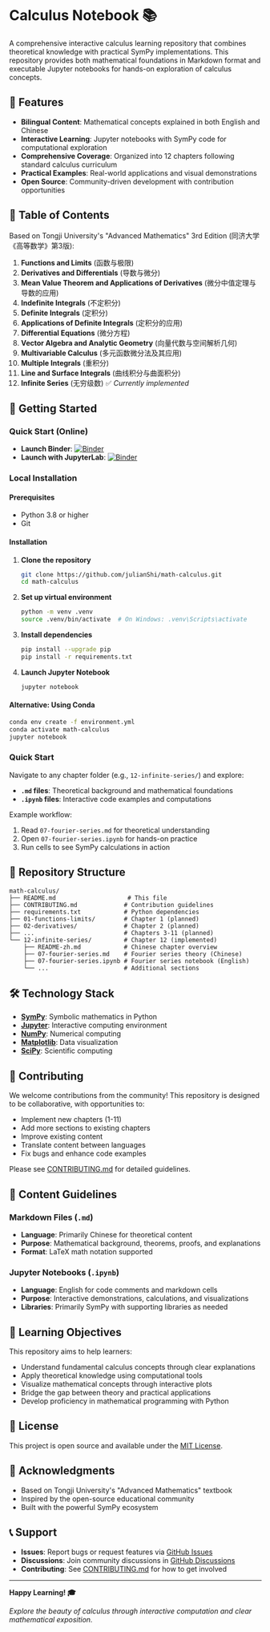 # Calculus Notebook 📚

A comprehensive interactive calculus learning repository that combines theoretical knowledge with practical SymPy implementations. This repository provides both mathematical foundations in Markdown format and executable Jupyter notebooks for hands-on exploration of calculus concepts.

## 🌟 Features

- **Bilingual Content**: Mathematical concepts explained in both English and Chinese
- **Interactive Learning**: Jupyter notebooks with SymPy code for computational exploration
- **Comprehensive Coverage**: Organized into 12 chapters following standard calculus curriculum
- **Practical Examples**: Real-world applications and visual demonstrations
- **Open Source**: Community-driven development with contribution opportunities

## 📖 Table of Contents

Based on Tongji University's "Advanced Mathematics" 3rd Edition (同济大学《高等数学》第3版):

1. **Functions and Limits** (函数与极限)
2. **Derivatives and Differentials** (导数与微分)
3. **Mean Value Theorem and Applications of Derivatives** (微分中值定理与导数的应用)
4. **Indefinite Integrals** (不定积分)
5. **Definite Integrals** (定积分)
6. **Applications of Definite Integrals** (定积分的应用)
7. **Differential Equations** (微分方程)
8. **Vector Algebra and Analytic Geometry** (向量代数与空间解析几何)
9. **Multivariable Calculus** (多元函数微分法及其应用)
10. **Multiple Integrals** (重积分)
11. **Line and Surface Integrals** (曲线积分与曲面积分)
12. **Infinite Series** (无穷级数) ✅ *Currently implemented*

## 🚀 Getting Started

### Quick Start (Online)

- **Launch Binder**: [![Binder](https://mybinder.org/badge_logo.svg)](https://mybinder.org/v2/gh/julianShi/math-calculus/HEAD)
- **Launch with JupyterLab**: [![Binder](https://mybinder.org/badge_logo.svg)](https://mybinder.org/v2/gh/julianShi/math-calculus/HEAD?urlpath=lab)

### Local Installation

#### Prerequisites

- Python 3.8 or higher
- Git

#### Installation

1. **Clone the repository**
   ```bash
   git clone https://github.com/julianShi/math-calculus.git
   cd math-calculus
   ```

2. **Set up virtual environment**
   ```bash
   python -m venv .venv
   source .venv/bin/activate  # On Windows: .venv\Scripts\activate
   ```

3. **Install dependencies**
   ```bash
   pip install --upgrade pip
   pip install -r requirements.txt
   ```

4. **Launch Jupyter Notebook**
   ```bash
   jupyter notebook
   ```

#### Alternative: Using Conda

```bash
conda env create -f environment.yml
conda activate math-calculus
jupyter notebook
```

### Quick Start

Navigate to any chapter folder (e.g., `12-infinite-series/`) and explore:

- **`.md` files**: Theoretical background and mathematical foundations
- **`.ipynb` files**: Interactive code examples and computations

Example workflow:
1. Read `07-fourier-series.md` for theoretical understanding
2. Open `07-fourier-series.ipynb` for hands-on practice
3. Run cells to see SymPy calculations in action

## 📁 Repository Structure

```
math-calculus/
├── README.md                    # This file
├── CONTRIBUTING.md             # Contribution guidelines
├── requirements.txt            # Python dependencies
├── 01-functions-limits/        # Chapter 1 (planned)
├── 02-derivatives/             # Chapter 2 (planned)
├── ...                         # Chapters 3-11 (planned)
└── 12-infinite-series/         # Chapter 12 (implemented)
    ├── README-zh.md            # Chinese chapter overview
    ├── 07-fourier-series.md    # Fourier series theory (Chinese)
    ├── 07-fourier-series.ipynb # Fourier series notebook (English)
    └── ...                     # Additional sections
```

## 🛠️ Technology Stack

- **[SymPy](https://www.sympy.org/)**: Symbolic mathematics in Python
- **[Jupyter](https://jupyter.org/)**: Interactive computing environment
- **[NumPy](https://numpy.org/)**: Numerical computing
- **[Matplotlib](https://matplotlib.org/)**: Data visualization
- **[SciPy](https://scipy.org/)**: Scientific computing

## 🤝 Contributing

We welcome contributions from the community! This repository is designed to be collaborative, with opportunities to:

- Implement new chapters (1-11)
- Add more sections to existing chapters
- Improve existing content
- Translate content between languages
- Fix bugs and enhance code examples

Please see [CONTRIBUTING.md](CONTRIBUTING.md) for detailed guidelines.

## 📝 Content Guidelines

### Markdown Files (`.md`)
- **Language**: Primarily Chinese for theoretical content
- **Purpose**: Mathematical background, theorems, proofs, and explanations
- **Format**: LaTeX math notation supported

### Jupyter Notebooks (`.ipynb`)
- **Language**: English for code comments and markdown cells
- **Purpose**: Interactive demonstrations, calculations, and visualizations
- **Libraries**: Primarily SymPy with supporting libraries as needed

## 🎯 Learning Objectives

This repository aims to help learners:

- Understand fundamental calculus concepts through clear explanations
- Apply theoretical knowledge using computational tools
- Visualize mathematical concepts through interactive plots
- Bridge the gap between theory and practical applications
- Develop proficiency in mathematical programming with Python

## 📄 License

This project is open source and available under the [MIT License](LICENSE).

## 🙏 Acknowledgments

- Based on Tongji University's "Advanced Mathematics" textbook
- Inspired by the open-source educational community
- Built with the powerful SymPy ecosystem

## 📞 Support

- **Issues**: Report bugs or request features via [GitHub Issues](https://github.com/yourusername/math-calculus/issues)
- **Discussions**: Join community discussions in [GitHub Discussions](https://github.com/yourusername/math-calculus/discussions)
- **Contributing**: See [CONTRIBUTING.md](CONTRIBUTING.md) for how to get involved

---

**Happy Learning! 🎓**

*Explore the beauty of calculus through interactive computation and clear mathematical exposition.*